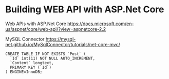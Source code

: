 # Building WEB API with ASP.Net Core

Web APIs with ASP.Net Core
https://docs.microsoft.com/en-us/aspnet/core/web-api/?view=aspnetcore-2.2

MySQL Connector
https://mysql-net.github.io/MySqlConnector/tutorials/net-core-mvc/

```
CREATE TABLE IF NOT EXISTS `Post` (
  `Id` int(11) NOT NULL AUTO_INCREMENT,
  `Content` longtext,
  PRIMARY KEY (`Id`)
) ENGINE=InnoDB;
```
